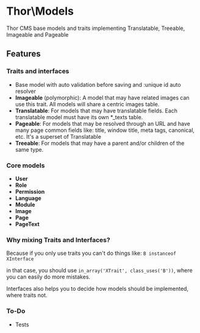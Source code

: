 Thor\Models
======

Thor CMS base models and traits implementing Translatable, Treeable, Imageable and Pageable

## Features

### Traits and interfaces
* Base model with auto validation before saving and :unique id auto resolver
* **Imageable** (polymorphic): A model that may have related images can use this trait. All models will share a centric images table.
* **Translatable**: For models that may have translatable fields. Each translatable model must have its own *_texts table.
* **Pageable**: For models that may be resolved through an URL and have many page common fields like: title,
window title, meta tags, canonical, etc. It's a superset of Translatable
* **Treeable**: For models that may have a parent and/or children of the same type.

### Core models
* **User**
* **Role**
* **Permission**
* **Language**
* **Module**
* **Image**
* **Page**
* **PageText**


### Why mixing Traits and Interfaces?
Because if you only use traits you can't do things like: `B instanceof XInterface`

in that case, you should use `in_array('XTrait', class_uses('B'))`, where you can easily
do more mistakes.

Interfaces also helps you to decide how models should be implemented, where traits not.


### To-Do

* Tests